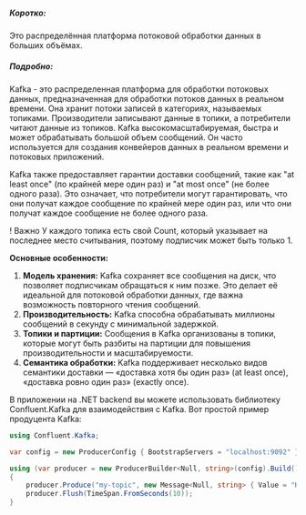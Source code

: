 ##### Коротко:
Это распределённая платформа потоковой обработки данных в больших объёмах.
##### Подробно:
Kafka - это распределенная платформа для обработки потоковых данных, предназначенная для обработки потоков данных в реальном времени. Она хранит потоки записей в категориях, называемых топиками. Производители записывают данные в топики, а потребители читают данные из топиков. Kafka высокомасштабируемая, быстра и может обрабатывать большой объем сообщений. Он часто используется для создания конвейеров данных в реальном времени и потоковых приложений.

Kafka также предоставляет гарантии доставки сообщений, такие как "at least once" (по крайней мере один раз) и "at most once" (не более одного раза). Это означает, что потребители могут гарантировать, что они получат каждое сообщение по крайней мере один раз, или что они получат каждое сообщение не более одного раза.

! Важно
У каждого топика есть свой Count, который указывает на последнее место считывания, поэтому подписчик может быть только 1.

**Основные особенности:**
1. **Модель хранения:** Kafka сохраняет все сообщения на диск, что позволяет подписчикам обращаться к ним позже. Это делает её идеальной для потоковой обработки данных, где важна возможность повторного чтения сообщений.
2. **Производительность:** Kafka способна обрабатывать миллионы сообщений в секунду с минимальной задержкой.
3. **Топики и партиции:** Сообщения в Kafka организованы в топики, которые могут быть разбиты на партиции для повышения производительности и масштабируемости.
4. **Семантика обработки:** Kafka поддерживает несколько видов семантики доставки — «доставка хотя бы один раз» (at least once), «доставка ровно один раз» (exactly once).

В приложении на .NET backend вы можете использовать библиотеку Confluent.Kafka для взаимодействия с Kafka. Вот простой пример продуцента Kafka:
```c#
using Confluent.Kafka;

var config = new ProducerConfig { BootstrapServers = "localhost:9092" };

using (var producer = new ProducerBuilder<Null, string>(config).Build())
{
    producer.Produce("my-topic", new Message<Null, string> { Value = "Hello Kafka" });
    producer.Flush(TimeSpan.FromSeconds(10));
}
```



